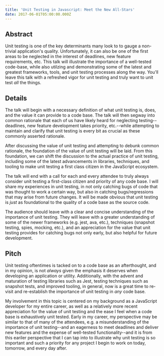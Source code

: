 ```yaml
---
title: 'Unit Testing in Javascript: Meet the New All-Stars'
date: 2017-06-01T05:00:00.000Z
---
```


## Abstract

Unit testing is one of the key determinants many look to to gauge a non-trivial application's quality. Unfortunately, it can also be one of the first areas to be neglected in the interest of deadlines, new feature requirements, etc. This talk will illustrate the importance of a well-tested code-base, while also utilzing and demonstrating some of the latest and greatest frameworks, tools, and unit testing processes along the way. You'll leave this talk with a refreshed vigor for unit testing and truly want to unit test _all_ the things.

<!--
What is your talk about?
Provide a concise description for the program limited to 600 characters or less. -->

## Details

The talk will begin with a necessary definition of what unit testing is, does, and the value it can provide to a code base. The talk will then segway into common rationale that each of us have likely heard for neglecting testing--deadlines, new feature development takes priority, etc.--while attempting to maintain and clarify that unit testing is every bit as crucial as these commonly asserted rationale.

After discussing the value of unit testing and attempting to debunk common rationale, the foundation of the value of unit testing will be laid. From this foundation, we can shift the discussion to the actual practice of unit testing, including some of the latest advancements in libraries, techniques, and tooling to make unit testing a first class citizen in the JavaScript ecosystem.

The talk will end with a call for each and every attendee to truly always consider unit testing a first-class citizen and priority of any code base. I will share my experiences in unit testing, in not only catching bugs of code that was thought to work a certain way, but also in catching bugs/regressions that may arise from future changes. It will be made obvious that unit testing is _just_ as foundational to the quality of a code base as the source code.

The audience should leave with a clear and concise understanding of the importance of unit testing. They will leave with a greater understanding of some of the newer frameworks (e.g. jest, ava, etc.), techniques (snapshot testing, spies, mocking, etc.), and an appreciation for the value that unit testing provides for catching bugs not only early, but also helpful for future development.

<!-- Explain the theme and flow of your talk. What are the intended audience takeaways? -->

## Pitch

Unit testing oftentimes is tacked on to a code base as an afterthought, and in my opinion, is not _always_ given the emphasis it deserves when developing an application or utility. Additionally, with the advent and maturation of testing libraries such as Jest, testing techniques such as snapshot tests, and improved tooling, in general, now is a great time to re-visit and re-establish the importance of unit testing in _any_ code base.

My involvement in this topic is centered on my background as a JavaScript developer for my entire career, as well as a relatively more recent appreciation for the value of unit testing and the ease I feel when a code base is exhaustively unit tested. Early in my career, my perspective may be similar to that of many of the attendees, e.g. a misunderstanding of the importance of unit testing--and an eagerness to meet deadlines and deliver new features and the expense of well-tested functionality--and it is from this eariler perspective that I can tap into to illustrate why unit testing is so important and such a priority for any project I begin to work on today, tomorrow, and every day after.

<!-- Why is this talk pertinent? What is your involvement in the topic? -->
